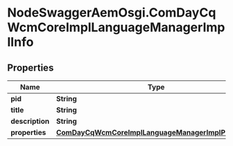 # NodeSwaggerAemOsgi.ComDayCqWcmCoreImplLanguageManagerImplInfo

## Properties
Name | Type | Description | Notes
------------ | ------------- | ------------- | -------------
**pid** | **String** |  | [optional] 
**title** | **String** |  | [optional] 
**description** | **String** |  | [optional] 
**properties** | [**ComDayCqWcmCoreImplLanguageManagerImplProperties**](ComDayCqWcmCoreImplLanguageManagerImplProperties.md) |  | [optional] 


